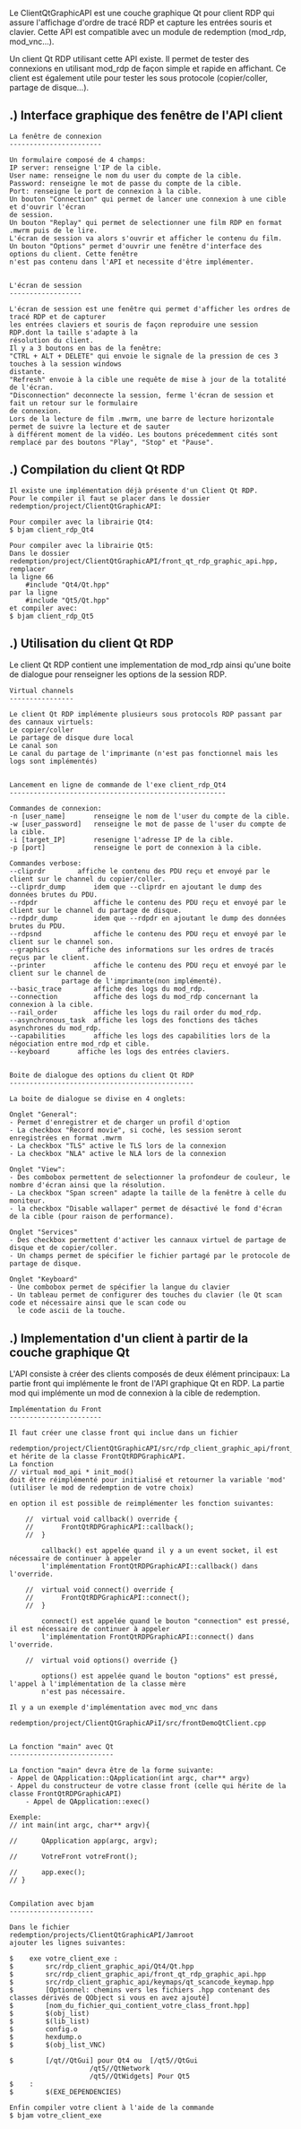 

Le ClientQtGraphicAPI est une couche graphique Qt pour client RDP qui assure l'affichage 
d'ordre de tracé RDP et capture les entrées souris et clavier.
Cette API est compatible avec un module de redemption (mod_rdp, mod_vnc...).

Un client Qt RDP utilisant cette API existe. Il permet de tester des connexions en utilisant
mod_rdp de façon simple et rapide en affichant. Ce client est également utile pour tester les
sous protocole (copier/coller, partage de disque...).



.) Interface graphique des fenêtre de l'API client
---------------------------------------------------


    La fenêtre de connexion
    -----------------------

    Un formulaire composé de 4 champs:
	IP server: renseigne l'IP de la cible.
	User name: renseigne le nom du user du compte de la cible.
	Password: renseigne le mot de passe du compte de la cible.
	Port: renseigne le port de connexion à la cible.
    Un bouton "Connection" qui permet de lancer une connexion à une cible et d'ouvrir l'écran 
    de session.
    Un bouton "Replay" qui permet de selectionner une film RDP en format .mwrm puis de le lire.
    L'écran de session va alors s'ouvrir et afficher le contenu du film.
    Un bouton "Options" permet d'ouvrir une fenêtre d'interface des options du client. Cette fenêtre
    n'est pas contenu dans l'API et necessite d'être implémenter. 


    L'écran de session
    ------------------

    L'écran de session est une fenêtre qui permet d'afficher les ordres de tracé RDP et de capturer 
    les entrées claviers et souris de façon reproduire une session RDP.dont la taille s'adapte à la 
    résolution du client.
    Il y a 3 boutons en bas de la fenêtre:
	"CTRL + ALT + DELETE" qui envoie le signale de la pression de ces 3 touches à la session windows
	distante.
	"Refresh" envoie à la cible une requête de mise à jour de la totalité de l'écran.
	"Disconnection" deconnecte la session, ferme l'écran de session et fait un retour sur le formulaire
	de connexion.
    Lors de la lecture de film .mwrm, une barre de lecture horizontale permet de suivre la lecture et de sauter
    à différent moment de la vidéo. Les boutons précedemment cités sont remplacé par des boutons "Play", "Stop" et "Pause".



.) Compilation du client Qt RDP
--------------------------------

    Il existe une implémentation déjà présente d'un Client Qt RDP.
    Pour le compiler il faut se placer dans le dossier redemption/project/ClientQtGraphicAPI:

    Pour compiler avec la librairie Qt4:
	$ bjam client_rdp_Qt4

    Pour compiler avec la librairie Qt5:
	Dans le dossier redemption/project/ClientQtGraphicAPI/front_qt_rdp_graphic_api.hpp, remplacer
	la ligne 66 
		#include "Qt4/Qt.hpp"
	par la ligne
		#include "Qt5/Qt.hpp"
	et compiler avec:
	$ bjam client_rdp_Qt5



.) Utilisation du client Qt RDP
--------------------------------

Le client Qt RDP contient une implementation de mod_rdp ainsi qu'une boite de dialogue pour renseigner
les options de la session RDP.


    Virtual channels
    ----------------

    Le client Qt RDP implémente plusieurs sous protocols RDP passant par des cannaux virtuels:
	Le copier/coller
	Le partage de disque dure local
	Le canal son
	Le canal du partage de l'imprimante (n'est pas fonctionnel mais les logs sont implémentés)


    Lancement en ligne de commande de l'exe client_rdp_Qt4
    ------------------------------------------------------

    Commandes de connexion:
	-n [user_name]       renseigne le nom de l'user du compte de la cible.
	-w [user_password]   renseigne le mot de passe de l'user du compte de la cible.
	-i [target_IP]       resenigne l'adresse IP de la cible.
	-p [port]            renseigne le port de connexion à la cible.

    Commandes verbose:
	--cliprdr 	     affiche le contenu des PDU reçu et envoyé par le client sur le channel du copier/coller.
	--cliprdr_dump	     idem que --cliprdr en ajoutant le dump des données brutes du PDU.
	--rdpdr              affiche le contenu des PDU reçu et envoyé par le client sur le channel du partage de disque. 
	--rdpdr_dump         idem que --rdpdr en ajoutant le dump des données brutes du PDU.
	--rdpsnd             affiche le contenu des PDU reçu et envoyé par le client sur le channel son.
	--graphics	     affiche des informations sur les ordres de tracés reçus par le client.	
	--printer            affiche le contenu des PDU reçu et envoyé par le client sur le channel de 
			     partage de l'imprimante(non implémenté). 
	--basic_trace        affiche des logs du mod_rdp.
	--connection	     affiche des logs du mod_rdp concernant la connexion à la cible.
	--rail_order	     affiche les logs du rail order du mod_rdp.
	--asynchronous_task  affiche les logs des fonctions des tâches asynchrones du mod_rdp.
	--capabilities       affiche les logs des capabilities lors de la négociation entre mod_rdp et cible.
	--keyboard	     affiche les logs des entrées claviers.


    Boite de dialogue des options du client Qt RDP
    ----------------------------------------------

    La boite de dialogue se divise en 4 onglets:
	
	Onglet "General":
	- Permet d'enregistrer et de charger un profil d'option
	- La checkbox "Record movie", si coché, les session seront enregistrées en format .mwrm
	- La checkbox "TLS" active le TLS lors de la connexion
	- La checkbox "NLA" active le NLA lors de la connexion

	Onglet "View":
	- Des combobox permettent de selectionner la profondeur de couleur, le nombre d'écran ainsi que la résolution.
	- La checkbox "Span screen" adapte la taille de la fenêtre à celle du moniteur.
	- la checkbox "Disable wallaper" permet de désactivé le fond d'écran de la cible (pour raison de performance).

	Onglet "Services"
	- Des checkbox permettent d'activer les cannaux virtuel de partage de disque et de copier/coller.
	- Un champs permet de spécifier le fichier partagé par le protocole de partage de disque.

	Onglet "Keyboard"
	- Une combobox permet de spécifier la langue du clavier
	- Un tableau permet de configurer des touches du clavier (le Qt scan code et nécessaire ainsi que le scan code ou 
	  le code ascii de la touche.
	

    
.) Implementation d'un client à partir de la couche graphique Qt
-----------------------------------------------------------------

L'API consiste à créer des clients composés de deux élément principaux: 
	La partie front qui implémente le front de l'API graphique Qt en RDP.
	La partie mod qui implémente un mod de connexion à la cible de redemption.


    Implémentation du Front
    -----------------------

    Il faut créer une classe front qui inclue dans un fichier
       redemption/project/ClientQtGraphicAPI/src/rdp_client_graphic_api/front_qt_rdp_graphic_api.hp
    et hérite de la classe FrontQtRDPGraphicAPI.
    La fonction 
	// virtual mod_api * init_mod()
    doit être réimplémenté pour initialisé et retourner la variable 'mod' (utiliser le mod de redemption de votre choix)

    en option il est possible de reimplémenter les fonction suivantes:

	    //  virtual void callback() override {
	    //       FrontQtRDPGraphicAPI::callback();
	    //  }
	    
            callback() est appelée quand il y a un event socket, il est nécessaire de continuer à appeler 
            l'implémentation FrontQtRDPGraphicAPI::callback() dans l'override.

	    //  virtual void connect() override {
	    //       FrontQtRDPGraphicAPI::connect();
	    //  }

            connect() est appelée quand le bouton "connection" est pressé, il est nécessaire de continuer à appeler 
            l'implémentation FrontQtRDPGraphicAPI::connect() dans l'override.

	    //  virtual void options() override {}

            options() est appelée quand le bouton "options" est pressé, l'appel à l'implémentation de la classe mère 
            n'est pas nécessaire.

	Il y a un exemple d'implémentation avec mod_vnc dans 
    		redemption/project/ClientQtGraphicAPiI/src/frontDemoQtClient.cpp
    

    La fonction "main" avec Qt
    -------------------------- 

    La fonction "main" devra être de la forme suivante:
	- Appel de QApplication::QApplication(int argc, char** argv)
	- Appel du constructeur de votre classe front (celle qui hérite de la classe FrontQtRDPGraphicAPI)
        - Appel de QApplication::exec()
    
    Exemple:
    // int main(int argc, char** argv){

    //		QApplication app(argc, argv);

    //		VotreFront votreFront();

    //		app.exec();
    // }


    Compilation avec bjam
    ---------------------

    Dans le fichier 
	redemption/projects/ClientQtGraphicAPI/Jamroot
    ajouter les lignes suivantes:
   
	$    exe votre_client_exe :
	$        src/rdp_client_graphic_api/Qt4/Qt.hpp
	$        src/rdp_client_graphic_api/front_qt_rdp_graphic_api.hpp
	$        src/rdp_client_graphic_api/keymaps/qt_scancode_keymap.hpp
	$        [Optionnel: chemins vers les fichiers .hpp contenant des classes dérivés de QObject si vous en avez ajouté]
	$        [nom_du_fichier_qui_contient_votre_class_front.hpp]
	$        $(obj_list)
	$        $(lib_list)
	$        config.o
	$        hexdump.o
	$        $(obj_list_VNC)

	$        [/qt//QtGui] pour Qt4 ou  [/qt5//QtGui
					    /qt5//QtNetwork
					    /qt5//QtWidgets] Pour Qt5
	$    :
	$        $(EXE_DEPENDENCIES)

    Enfin compiler votre client à l'aide de la commande
	$ bjam votre_client_exe


